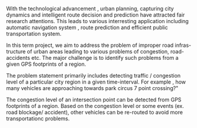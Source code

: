 
With  the  technological advancement , urban planning, capturing city dynamics and intelligent route decision and prediction
have  attracted  fair  research  attentions. This leads to various interresting application including automatic navigation system , route prediction and efficient public transportation system. 

In this term project, we aim to address the problem of improper road infras-
tructure of urban areas leading to various problems of congestion, road-accidents etc.  The major challenge is to identify such problems from a given GPS footprints of a region.

The problem statement primarily includes detecting traffic / congestion level of  a  particular  city  region  in  a  given  time-interval.   For  example  , how  many vehicles are approaching towards park circus 7 point crossing?" 

The congestion level of an intersection point can be detected from GPS footprints of a region. Based  on  the  congestion  level  or  some  events  (ex.   road  blockage/  accident), other vehicles can be re-routed to avoid more transportationc problems.
